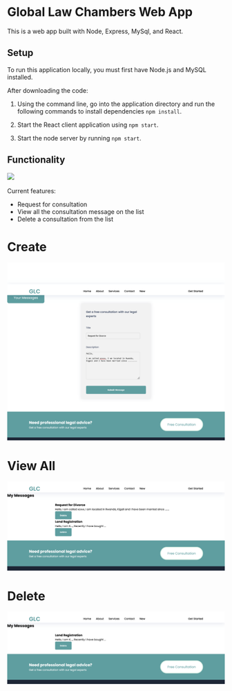 # Global Law Chambers Web App

This is a web app built with Node, Express, MySql, and React.

## Setup
To run this application locally, you must first have Node.js and MySQL installed.

After downloading the code:


1. Using the command line, go into the application directory and run the following commands to install dependencies `npm install`.

2. Start the React client application using `npm start`.

3. Start the node server by running `npm start`.

## Functionality

![](ScreenShot.png)

Current features:

- Request for consultation
- View all the consultation message on the list 
- Delete a consultation from the list
# Create
![Create layout](https://github.com/uwasylvie/globalawchambers/blob/master/screenshots/create.png)

# View All
![View layout](https://github.com/uwasylvie/globalawchambers/blob/master/screenshots/view.png)

# Delete
![Delete layout](https://github.com/uwasylvie/globalawchambers/blob/master/screenshots/delete.png)



